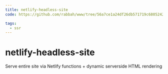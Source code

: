 ```yaml
---
title: netlify-headless-site
code: https://github.com/rabbah/www/tree/56a7ce1a24df26db571719c6805242b1ff121617/src

tags: 
  - ssr
---
```


# netlify-headless-site

Serve entire site via Netlify functions + dynamic serverside HTML rendering
